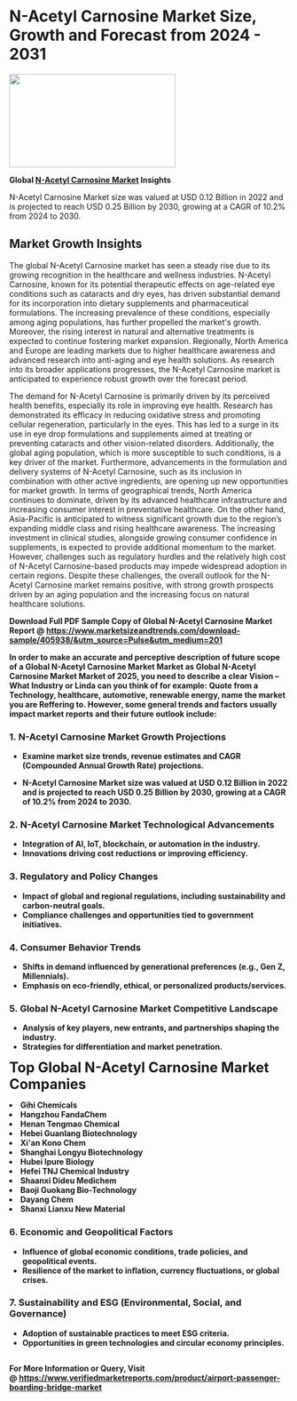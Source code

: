 <H1>N-Acetyl Carnosine Market Size, Growth and Forecast from 2024 - 2031</H1><img class="aligncenter size-medium wp-image-584254" src="https://thirdeyenews.in/wp-content/uploads/2024/09/Global-Market-Research-300x168.jpeg" alt="" width="300" height="168" /><p><strong>Global&nbsp;<a href="https://www.marketsizeandtrends.com/download-sample/405938/&amp;utm_source=Pulse&amp;utm_medium=201">N-Acetyl Carnosine Market</a> Insights</strong></p><p>N-Acetyl Carnosine Market size was valued at USD 0.12 Billion in 2022 and is projected to reach USD 0.25 Billion by 2030, growing at a CAGR of 10.2% from 2024 to 2030.</p><p><h2>Market Growth Insights</h2> <p>The global N-Acetyl Carnosine market has seen a steady rise due to its growing recognition in the healthcare and wellness industries. N-Acetyl Carnosine, known for its potential therapeutic effects on age-related eye conditions such as cataracts and dry eyes, has driven substantial demand for its incorporation into dietary supplements and pharmaceutical formulations. The increasing prevalence of these conditions, especially among aging populations, has further propelled the market's growth. Moreover, the rising interest in natural and alternative treatments is expected to continue fostering market expansion. Regionally, North America and Europe are leading markets due to higher healthcare awareness and advanced research into anti-aging and eye health solutions. As research into its broader applications progresses, the N-Acetyl Carnosine market is anticipated to experience robust growth over the forecast period.</p> <p><strong></strong></p> <p>The demand for N-Acetyl Carnosine is primarily driven by its perceived health benefits, especially its role in improving eye health. Research has demonstrated its efficacy in reducing oxidative stress and promoting cellular regeneration, particularly in the eyes. This has led to a surge in its use in eye drop formulations and supplements aimed at treating or preventing cataracts and other vision-related disorders. Additionally, the global aging population, which is more susceptible to such conditions, is a key driver of the market. Furthermore, advancements in the formulation and delivery systems of N-Acetyl Carnosine, such as its inclusion in combination with other active ingredients, are opening up new opportunities for market growth. In terms of geographical trends, North America continues to dominate, driven by its advanced healthcare infrastructure and increasing consumer interest in preventative healthcare. On the other hand, Asia-Pacific is anticipated to witness significant growth due to the region’s expanding middle class and rising healthcare awareness. The increasing investment in clinical studies, alongside growing consumer confidence in supplements, is expected to provide additional momentum to the market. However, challenges such as regulatory hurdles and the relatively high cost of N-Acetyl Carnosine-based products may impede widespread adoption in certain regions. Despite these challenges, the overall outlook for the N-Acetyl Carnosine market remains positive, with strong growth prospects driven by an aging population and the increasing focus on natural healthcare solutions.</p> <p><strong></p><p><span class=""><strong>Download Full PDF Sample Copy of Global N-Acetyl Carnosine Market Report</strong> @ <a href="https://www.marketsizeandtrends.com/download-sample/405938/&amp;utm_source=Pulse&amp;utm_medium=201" target="_blank">https://www.marketsizeandtrends.com/download-sample/405938/&amp;utm_source=Pulse&amp;utm_medium=201</a></span></p><p>In order to make an accurate and perceptive description of future scope of a Global&nbsp;N-Acetyl Carnosine Market Market as Global&nbsp;N-Acetyl Carnosine Market Market of 2025, you need to describe a clear Vision &ndash; What Industry or Linda can you think of for example: Quote from a Technology, healthcare, automotive, renewable energy, name the market you are Reffering to. However, some general trends and factors usually impact market reports and their future outlook include:</p><h3>1.&nbsp;<strong>N-Acetyl Carnosine Market Growth Projections</strong></h3><ul><li>Examine market size trends, revenue estimates and CAGR (Compounded Annual Growth Rate) projections.</li><li><p>N-Acetyl Carnosine Market size was valued at USD 0.12 Billion in 2022 and is projected to reach USD 0.25 Billion by 2030, growing at a CAGR of 10.2% from 2024 to 2030.</p></li></ul><h3>2.&nbsp;<strong>N-Acetyl Carnosine Market Technological Advancements</strong></h3><ul><li>Integration of AI, IoT, blockchain, or automation in the industry.</li><li>Innovations driving cost reductions or improving efficiency.</li></ul><h3>3.&nbsp;<strong>Regulatory and Policy Changes</strong></h3><ul><li>Impact of global and regional regulations, including sustainability and carbon-neutral goals.</li><li>Compliance challenges and opportunities tied to government initiatives.</li></ul><h3>4.&nbsp;<strong>Consumer Behavior Trends</strong></h3><ul><li>Shifts in demand influenced by generational preferences (e.g., Gen Z, Millennials).</li><li>Emphasis on eco-friendly, ethical, or personalized products/services.</li></ul><h3>5.&nbsp;<strong>Global N-Acetyl Carnosine Market Competitive Landscape</strong></h3><ul><li>Analysis of key players, new entrants, and partnerships shaping the industry.</li><li>Strategies for differentiation and market penetration.</li></ul><p data-pm-slice="1 1 []"><span style="color: inherit; font-family: inherit; font-size: 25px;">Top Global N-Acetyl Carnosine Market Companies</span></p><div class="" data-test-id=""><p><li>Gihi Chemicals</li><li> Hangzhou FandaChem</li><li> Henan Tengmao Chemical</li><li> Hebei Guanlang Biotechnology</li><li> Xi'an Kono Chem</li><li> Shanghai Longyu Biotechnology</li><li> Hubei Ipure Biology</li><li> Hefei TNJ Chemical Industry</li><li> Shaanxi Dideu Medichem</li><li> Baoji Guokang Bio-Technology</li><li> Dayang Chem</li><li> Shanxi Lianxu New Material</li></p></div><h3>6.&nbsp;<strong>Economic and Geopolitical Factors</strong></h3><ul><li>Influence of global economic conditions, trade policies, and geopolitical events.</li><li>Resilience of the market to inflation, currency fluctuations, or global crises.</li></ul><h3>7.&nbsp;<strong>Sustainability and ESG (Environmental, Social, and Governance)</strong></h3><ul><li>Adoption of sustainable practices to meet ESG criteria.</li><li>Opportunities in green technologies and circular economy principles.</li></ul><h2><strong style="font-size: 14px;">For More Information or Query, Visit @&nbsp;</strong><a style="background-color: #ffffff; font-size: 14px;" href="https://www.marketsizeandtrends.com/report/n-acetyl-carnosine-market/" target="_blank">https://www.verifiedmarketreports.com/product/airport-passenger-boarding-bridge-market</a></h2>